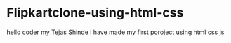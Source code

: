 # Flipkartclone-using-html-css
hello coder my Tejas Shinde i have made  my first poroject  using html css js
